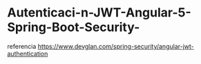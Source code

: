 # Autenticaci-n-JWT-Angular-5-Spring-Boot-Security-
referencia https://www.devglan.com/spring-security/angular-jwt-authentication
